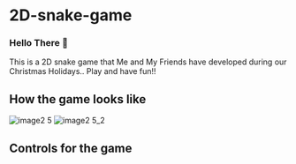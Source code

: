 # 2D-snake-game

### Hello There 👋

This is a 2D snake game that Me and My Friends have developed during our Christmas Holidays.. Play and have fun!!

## How the game looks like 
![image2 5](https://user-images.githubusercontent.com/76808676/104838813-47c75b80-58e3-11eb-8781-efcd9f4c7641.png)
![image2 5_2](https://user-images.githubusercontent.com/76808676/104838814-48f88880-58e3-11eb-9625-b31b88f95b19.png)

## Controls for the game

 

